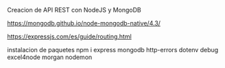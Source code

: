 Creacion de API REST con NodeJS y MongoDB
 
https://mongodb.github.io/node-mongodb-native/4.3/

https://expressjs.com/es/guide/routing.html


instalacion de paquetes 
npm i express mongodb http-errors dotenv debug excel4node morgan nodemon 
